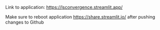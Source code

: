 Link to application: https://lsconvergence.streamlit.app/

Make sure to reboot application https://share.streamlit.io/ after pushing changes to Github
